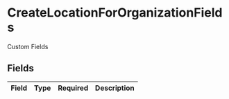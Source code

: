 # CreateLocationForOrganizationFields

Custom Fields


## Fields

| Field       | Type        | Required    | Description |
| ----------- | ----------- | ----------- | ----------- |